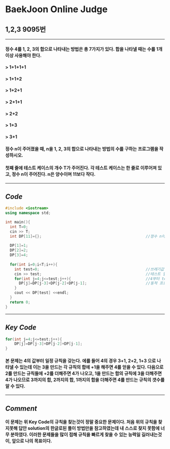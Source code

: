 # **BaekJoon Online Judge**
## 1,2,3  9095번
---
#### 정수 4를 1, 2, 3의 합으로 나타내는 방법은 총 7가지가 있다. 합을 나타낼 때는 수를 1개 이상 사용해야 한다.

#### > 1+1+1+1
#### > 1+1+2
#### > 1+2+1
#### > 2+1+1
#### > 2+2
#### > 1+3
#### > 3+1
#### 정수 n이 주어졌을 때, n을 1, 2, 3의 합으로 나타내는 방법의 수를 구하는 프로그램을 작성하시오.

#### 첫째 줄에 테스트 케이스의 개수 T가 주어진다. 각 테스트 케이스는 한 줄로 이루어져 있고, 정수 n이 주어진다. n은 양수이며 11보다 작다. 
---
## **_Code_**
```cpp
#include <iostream>
using namespace std;

int main(){
  int T=0;
  cin >> T;
  int DP[11]={};                                              //정수 n이 11보다 작으므로 11크기의 배열을 생성해준다                      
  
  DP[1]=1;
  DP[2]=2;
  DP[3]=4;
  
  for(int i=0;i<T;i++){                                       
    int test=0;                                               //쓰레기값이 들어감을 방지해, 반복마다 test 값을 초기화해준다.
    cin >> test;                                              //테스트 할 값을 입력받는다
    for(int j=4;j<=test;j++){                                 //4부터 test값 까지 조건문을 반복해준다
      DP[j]=DP[j-3]+DP[j-2]+DP[j-1];                          //동적 프로그래밍 기법을 이용하여 알고리즘을 작성
    }
    cout << DP[test] <<endl;
  }
  return 0;
}  
```
---
## **_Key Code_**
```cpp
for(int j=4;j<=test;j++){                                 
    DP[j]=DP[j-3]+DP[j-2]+DP[j-1];                          
}
```
#### 본 문제는 4의 값부터 일정 규칙을 갖는다. 에를 들어 4의 경우 3+1, 2+2, 1+3 으로 나타낼 수 있는데 이는 3을 만드는 각 규칙의 합에 +1을 해주면 4를 얻을 수 있다. 다음으로 2를 만드는 규칙들에 +2를 더해주면 4가 나오고, 1을 만드는 합의 규칙에 3을 더해주면 4가 나오므로 3까지의 합, 2까지의 합, 1까지의 합을 더해주면 4를 만드는 규칙의 갯수를 알 수 있다.
---
## **_Comment_**
#### 이 문제는 위 Key Code의 규칙을 찾는것이 정말 중요한 문제이다. 처음 위의 규칙을 찾지못해 답안 solution의 한글로된 풀이 방법만을 참고하였는데 내 스스로 찾지 못함에 너무 분하였다. 이러한 문제들을 많이 접해 규칙을 빠르게 찾을 수 있는 능력일 길러내는것이, 앞으로 나의 목표이다.
